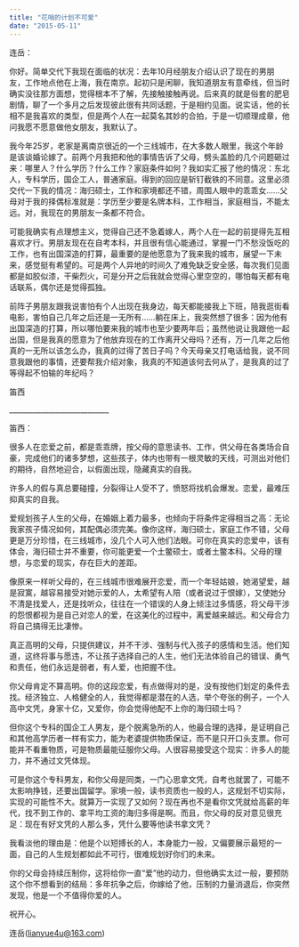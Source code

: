 ```yaml
---
title: "花哨的计划不可爱"
date: "2015-05-11"
---
```


连岳：

你好。简单交代下我现在面临的状况：去年10月经朋友介绍认识了现在的男朋友，工作地点他在上海，我在南京。起初只是闲聊，我知道朋友有意牵线，但当时确实没往那方面想，觉得根本不了解，先接触接触再说。后来真的就是俗套的肥皂剧情，聊了一个多月之后发现彼此很有共同话题，于是相约见面。说实话，他的长相不是我喜欢的类型，但是两个人在一起莫名其妙的合拍，于是一切顺理成章，他问我愿不愿意做他女朋友，我默认了。

我今年25岁，老家是离南京很近的一个三线城市，在大多数人眼里，我这个年龄是该谈婚论嫁了。前两个月我把和他的事情告诉了父母，劈头盖脸的几个问题砸过来：哪里人？什么学历？什么工作？家庭条件如何？我如实汇报了他的情况：东北人，专科学历，国企工人，普通家庭。得到的回应是斩钉截铁的不同意。这里必须交代一下我的情况：海归硕士，工作和家境都还不错，周围人眼中的乖乖女……父母对于我的择偶标准就是：学历至少要是名牌本科，工作相当，家庭相当，不能太远。对，我现在的男朋友一条都不符合。

可能我确实有点理想主义，觉得自己还不急着嫁人，两个人在一起的前提得先互相喜欢才行。男朋友现在在自考本科，并且很有信心能通过，掌握一门不愁没饭吃的工作，也有出国深造的打算，最重要的是他愿意为了我来我的城市，展望一下未来，感觉挺有希望的。可是两个人异地的时间久了难免缺乏安全感，每次我们见面都是如胶似漆，干柴烈火，可是分开之后我就会觉得心里空空的，哪怕每天都有电话联系，偶尔还是觉得孤独。

前阵子男朋友跟我说害怕有个人出现在我身边，每天都能接我上下班，陪我逛街看电影，害怕自己几年之后还是一无所有……躺在床上，我突然想了很多：因为他有出国深造的打算，所以哪怕要来我的城市也至少要两年后；虽然他说让我跟他一起出国，但是我真的愿意为了他放弃现在的工作离开父母吗？还有，万一几年之后他真的一无所以该怎么办，我真的过得了苦日子吗？今天母亲又打电话给我，说不同意我跟他的事情，还要帮我介绍对象，我真的不知道该何去何从了，是我真的过了等得起不怕输的年纪吗？

笛西

\_\_\_\_\_\_\_\_\_\_\_\_\_\_\_\_\_\_\_\_\_\_\_\_\_\_\_\_  

笛西：

很多人在恋爱之前，都是乖乖牌，按父母的意思读书、工作，供父母在各类场合自豪，完成他们的诸多梦想，这些孩子，体内也带有一根灵敏的天线，可测出对他们的期待，自然地迎合，以假面出现，隐藏真实的自我。

许多人的假与真总要碰撞，分裂得让人受不了，愤怒将找机会爆发。恋爱，最难压抑真实的自我。

爱规划孩子人生的父母，在婚姻上着力最多，也倾向于将条件定得相当之高：无论我家孩子情况如何，其配偶必须完美。像你这样，海归硕士，家庭工作不错，父母更是万分珍惜，在三线城市，没几个人可入他们法眼。可你在真实的恋爱中，该有体会，海归硕士并不重要，你可能更爱一个土鳖硕士，或者土鳖本科。父母的理想，与恋爱的现实，存在巨大的差距。

像原来一样听父母的，在三线城市很难展开恋爱，而一个年轻姑娘，她渴望爱，越是寂寞，越容易接受对她示爱的人，太希望有人陪（或者说过于恨嫁），又使她分不清是找爱人，还是找听众，往往在一个错误的人身上倾注过多情感，将父母干涉的怨恨都视为是自己对恋人的爱，在这美化的过程中，离爱越来越远。和父母合力将自己搞得无比凄惨。

真正高明的父母，只提供建议，并不干涉、强制与代入孩子的感情和生活。他们知道，这终将事与愿违，不让孩子选择自己的人生，他们无法体验自己的错误、勇气和责任，他们永远是弱者，有人爱，也把握不住。

你父母肯定不算高明。你的这段恋爱，有点做得对的是，没有按他们划定的条件去找。经济独立、人格健全的人，我觉得都是潜在的人选，举个夸张的例子，一个人高中文凭，身家十亿，又爱你，你会觉得他配不上你的海归硕士吗？

但你这个专科的国企工人男友，是个脱离急所的人，他最合理的选择，是证明自己和其他高学历者一样有实力，能为老婆提供物质保证，而不是只开口头支票。你可能并不看重物质，可是物质最能征服你父母。人很容易接受这个现实：许多人的能力，并不通过文凭体现。

可是你这个专科男友，和你父母是同类，一门心思拿文凭，自考也就罢了，可能不太影响挣钱，还要出国留学。家境一般，读书资质也一般的人，这规划不切实际，实现的可能性不大。就算万一实现了又如何？现在再也不是看你文凭就给高薪的年代，找不到工作的、拿平均工资的海归多得是啊。而且，你父母的反对意见很充足：现在有好文凭的人那么多，凭什么要等他读书拿文凭？

我看淡他的理由是：他是个以短搏长的人，本身能力一般，又偏要展示最短的一面，自己的人生规划都如此不可行，很难规划好你们的未来。

你的父母会持续压制你，这将给你一直“爱”他的动力，但他确实太过一般，要预防这个你不想看到的结局：多年抗争之后，你嫁给了他，压制的力量消退后，你突然发现，他是一个不值得你爱的人。

祝开心。

连岳(lianyue4u@163.com)
